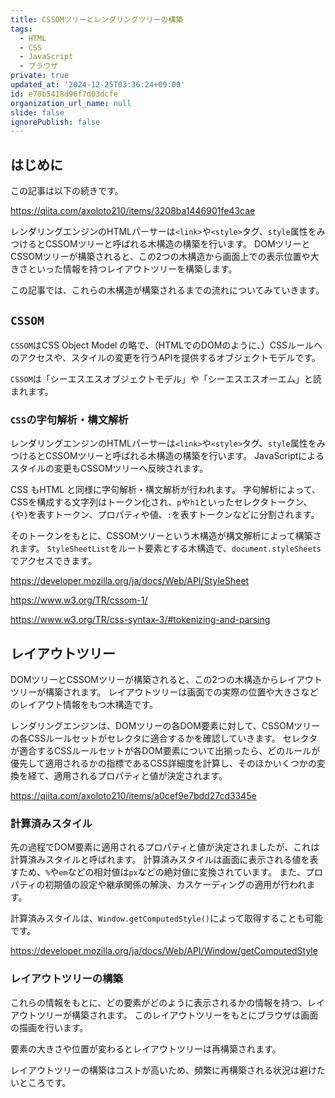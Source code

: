 ```yaml
---
title: CSSOMツリーとレンダリングツリーの構築
tags:
  - HTML
  - CSS
  - JavaScript
  - ブラウザ
private: true
updated_at: '2024-12-25T03:36:24+09:00'
id: e70b5418d96f7d03dcfe
organization_url_name: null
slide: false
ignorePublish: false
---
```

## はじめに
この記事は以下の続きです。

https://qiita.com/axoloto210/items/3208ba1446901fe43cae

レンダリングエンジンのHTMLパーサーは`<link>`や`<style>`タグ、`style`属性をみつけるとCSSOMツリーと呼ばれる木構造の構築を行います。
DOMツリーとCSSOMツリーが構築されると、この2つの木構造から画面上での表示位置や大きさといった情報を持つレイアウトツリーを構築します。

この記事では、これらの木構造が構築されるまでの流れについてみていきます。

## `CSSOM`
`CSSOM`はCSS Object Model の略で、（HTMLでのDOMのように、）CSSルールへのアクセスや、スタイルの変更を行うAPIを提供するオブジェクトモデルです。

`CSSOM`は「シーエスエスオブジェクトモデル」や「シーエスエスオーエム」と読まれます。

### `CSS`の字句解析・構文解析
レンダリングエンジンのHTMLパーサーは`<link>`や`<style>`タグ、`style`属性をみつけるとCSSOMツリーと呼ばれる木構造の構築を行います。
JavaScriptによるスタイルの変更もCSSOMツリーへ反映されます。

CSS もHTML と同様に字句解析・構文解析が行われます。
字句解析によって、CSSを構成する文字列はトークン化され、`p`や`h1`といったセレクタトークン、`{`や`}`を表すトークン、プロパティや値、`:`を表すトークンなどに分割されます。

そのトークンをもとに、CSSOMツリーという木構造が構文解析によって構築されます。
`StyleSheetList`をルート要素とする木構造で、`document.styleSheets`でアクセスできます。

https://developer.mozilla.org/ja/docs/Web/API/StyleSheet

https://www.w3.org/TR/cssom-1/

https://www.w3.org/TR/css-syntax-3/#tokenizing-and-parsing


## レイアウトツリー
DOMツリーとCSSOMツリーが構築されると、この2つの木構造からレイアウトツリーが構築されます。
レイアウトツリーは画面での実際の位置や大きさなどのレイアウト情報をもつ木構造です。

レンダリングエンジンは、DOMツリーの各DOM要素に対して、CSSOMツリーの各CSSルールセットがセレクタに適合するかを確認していきます。
セレクタが適合するCSSルールセットが各DOM要素について出揃ったら、どのルールが優先して適用されるかの指標であるCSS詳細度を計算し、そのほかいくつかの変換を経て、適用されるプロパティと値が決定されます。

https://qiita.com/axoloto210/items/a0cef9e7bdd27cd3345e

### 計算済みスタイル
先の過程でDOM要素に適用されるプロパティと値が決定されましたが、これは計算済みスタイルと呼ばれます。
計算済みスタイルは画面に表示される値を表すため、`%`や`em`などの相対値は`px`などの絶対値に変換されています。
また、プロパティの初期値の設定や継承関係の解決、カスケーディングの適用が行われます。

計算済みスタイルは、`Window.getComputedStyle()`によって取得することも可能です。

https://developer.mozilla.org/ja/docs/Web/API/Window/getComputedStyle

### レイアウトツリーの構築
これらの情報をもとに、どの要素がどのように表示されるかの情報を持つ、レイアウトツリーが構築されます。
このレイアウトツリーをもとにブラウザは画面の描画を行います。

要素の大きさや位置が変わるとレイアウトツリーは再構築されます。

レイアウトツリーの構築はコストが高いため、頻繁に再構築される状況は避けたいところです。
